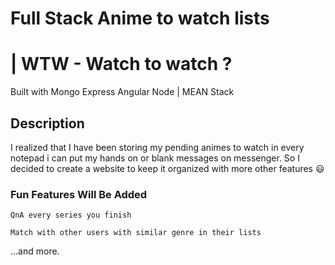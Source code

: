 # Full Stack Anime to watch lists
# | WTW - Watch to watch ?

Built with Mongo Express Angular Node | MEAN Stack

## Description

I realized that I have been storing my pending animes to watch in every notepad i can put my hands on or 
blank messages on messenger. So I decided to create a website to keep it organized with more other features 😃

### Fun Features Will Be Added

```
QnA every series you finish
```
```
Match with other users with similar genre in their lists
```
...and more.
